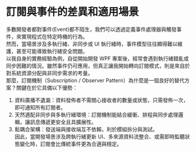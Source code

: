 # 訂閱與事件的差異和適用場景

多數開發者都對事件(Event)都不陌生，我們可以透過定義事件處理器與觸發事件，來實現程式在特定時機的行為。  
然而，當場景涉及多執行緒、非同步或 UI 執行緒時，事件模型往往顯得難以維護，甚至可能導致執行緒安全問題。  
以我自身的實務經驗為例，自從開始開發 WPF 專案後，經常會遇到執行緒錯亂或同步困難的情況。雖然事件仍可應用，但真正讓我開始轉向訂閱模式，則是來自於對系統資源分配與非同步需求的考量。  
那麼，訂閱機制（Subscription / Observer Pattern）為什麼是一個良好的替代方案？關鍵在於它具備以下優勢：  
  1. 資料廣播不遺漏：資料發佈者不需關心接收者的數量或狀態，只需發佈一次，即可通知所有訂閱者。  
  2. 天然適配非同步與多執行緒環境：訂閱機制能結合緩衝、排程與同步處理邏輯，讓訊息傳遞更安全且具擴展性。  
  3. 鬆耦合架構：發送端與接收端互不依賴，利於模組拆分與測試。  
因此，當開發場景涉及跨執行緒更新 UI、多來源資料流整合、或需即時監聽狀態變化時，訂閱會比傳統事件更為合適與穩定。  
